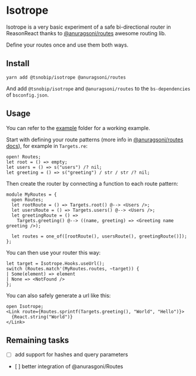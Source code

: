 # Isotrope

Isotrope is a very basic experiment of a safe bi-directional router in ReasonReact thanks to [@anuragsoni/routes](https://github.com/anuragsoni/routes) awesome routing lib. 

Define your routes once and use them both ways.

## Install
```
yarn add @tsnobip/isotrope @anuragsoni/routes
```

And add `@tsnobip/isotrope` and `@anuragsoni/routes` to the `bs-dependencies` of `bsconfig.json`.

## Usage

You can refer to the [example](https://github.com/tsnobip/isotrope/tree/master/example) folder for a working example.

Start with defining your route patterns (more info in [@anuragsoni/routes docs](https://github.com/anuragsoni/routes)), for example in `Targets.re`:
```reason
open! Routes;
let root = () => empty;
let users = () => s("users") /? nil;
let greeting = () => s("greeting") / str / str /? nil;
```

Then create the router by connecting a function to each route pattern: 
```reason
module MyRoutes = {
  open Routes;
  let rootRoute = () => Targets.root() @--> <Users />;
  let usersRoute = () => Targets.users() @--> <Users />;
  let greetingRoute = () =>
    Targets.greeting() @--> ((name, greeting) => <Greeting name greeting />);

  let routes = one_of([rootRoute(), usersRoute(), greetingRoute()]);
};

```

You can then use your router this way:
```reason
let target = Isotrope.Hooks.useUrl();
switch (Routes.match'(MyRoutes.routes, ~target)) {
| Some(element) => element
| None => <NotFound />
};
```

You can also safely generate a url like this:
```reason
open Isotrope;
<Link route={Routes.sprintf(Targets.greeting(), "World", "Hello")}>
  {React.string("World")}
</Link>
```

## Remaining tasks

- [ ] add support for hashes and query parameters
- [ ] better integration of @anurasgoni/Routes 

